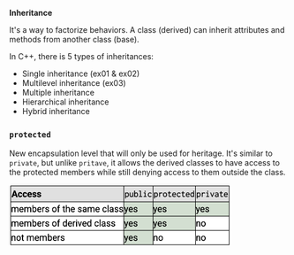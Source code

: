 **Inheritance**

It's a way to factorize behaviors.
A class (derived) can inherit attributes and methods from another class (base).

In C++, there is 5 types of inheritances:

- Single inheritance (ex01 & ex02)
- Multilevel inheritance (ex03)
- Multiple inheritance
- Hierarchical inheritance
- Hybrid inheritance

### `protected`
New encapsulation level that will only be used for heritage. It's similar to `private`, but unlike `pritave`, it allows the derived classes to have access to the protected members while still denying access to them outside the class.

<img src="Screenshot.png" alt="encapsulation comparision table" width="400"/>